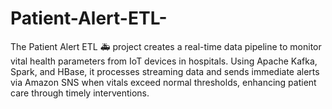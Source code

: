 # Patient-Alert-ETL-
The Patient Alert ETL 🚑 project creates a real-time data pipeline to monitor vital health parameters from IoT devices in hospitals. Using Apache Kafka, Spark, and HBase, it processes streaming data and sends immediate alerts via Amazon SNS when vitals exceed normal thresholds, enhancing patient care through timely interventions.

